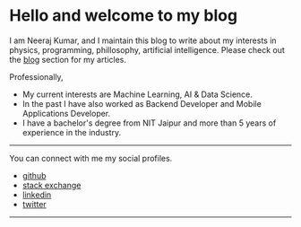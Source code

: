 # Hello and welcome to my blog

I am Neeraj Kumar, and I maintain this blog to write about my interests in physics, programming, phillosophy, artificial intelligence.
Please check out the [blog](/blog) section for my articles.

Professionally, 
- My current interests are Machine Learning, AI & Data Science. 
- In the past I have also worked as Backend Developer and Mobile Applications Developer. 
- I have a bachelor's degree from NIT Jaipur and more than 5 years of experience in the industry.


---

You can connect with me my social profiles.

- [github](https://github.com/ketvector)
- [stack exchange](https://stackexchange.com/users/6446534/excelsior-07?tab=accounts)
- [linkedin](https://www.linkedin.com/in/neeraj-kumar-mnit/) 
- [twitter](https://twitter.com/maybeNeeraj)

---


